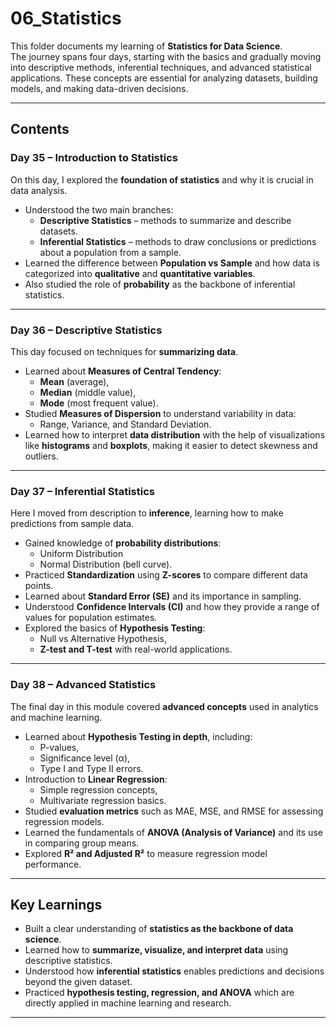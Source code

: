 # 06_Statistics

This folder documents my learning of **Statistics for Data Science**.  
The journey spans four days, starting with the basics and gradually moving into descriptive methods, inferential techniques, and advanced statistical applications. These concepts are essential for analyzing datasets, building models, and making data-driven decisions.

---

## Contents

### **Day 35 – Introduction to Statistics**
On this day, I explored the **foundation of statistics** and why it is crucial in data analysis.  
- Understood the two main branches:
  - **Descriptive Statistics** – methods to summarize and describe datasets.
  - **Inferential Statistics** – methods to draw conclusions or predictions about a population from a sample.  
- Learned the difference between **Population vs Sample** and how data is categorized into **qualitative** and **quantitative variables**.  
- Also studied the role of **probability** as the backbone of inferential statistics.

---

### **Day 36 – Descriptive Statistics**
This day focused on techniques for **summarizing data**.  
- Learned about **Measures of Central Tendency**:  
  - **Mean** (average),  
  - **Median** (middle value),  
  - **Mode** (most frequent value).  
- Studied **Measures of Dispersion** to understand variability in data:
  - Range, Variance, and Standard Deviation.  
- Learned how to interpret **data distribution** with the help of visualizations like **histograms** and **boxplots**, making it easier to detect skewness and outliers.

---

### **Day 37 – Inferential Statistics**
Here I moved from description to **inference**, learning how to make predictions from sample data.  
- Gained knowledge of **probability distributions**:
  - Uniform Distribution  
  - Normal Distribution (bell curve).  
- Practiced **Standardization** using **Z-scores** to compare different data points.  
- Learned about **Standard Error (SE)** and its importance in sampling.  
- Understood **Confidence Intervals (CI)** and how they provide a range of values for population estimates.  
- Explored the basics of **Hypothesis Testing**:
  - Null vs Alternative Hypothesis,  
  - **Z-test and T-test** with real-world applications.

---

### **Day 38 – Advanced Statistics**
The final day in this module covered **advanced concepts** used in analytics and machine learning.  
- Learned about **Hypothesis Testing in depth**, including:
  - P-values,  
  - Significance level (α),  
  - Type I and Type II errors.  
- Introduction to **Linear Regression**:
  - Simple regression concepts,  
  - Multivariate regression basics.  
- Studied **evaluation metrics** such as MAE, MSE, and RMSE for assessing regression models.  
- Learned the fundamentals of **ANOVA (Analysis of Variance)** and its use in comparing group means.  
- Explored **R² and Adjusted R²** to measure regression model performance.

---

## Key Learnings
- Built a clear understanding of **statistics as the backbone of data science**.  
- Learned how to **summarize, visualize, and interpret data** using descriptive statistics.  
- Understood how **inferential statistics** enables predictions and decisions beyond the given dataset.  
- Practiced **hypothesis testing, regression, and ANOVA** which are directly applied in machine learning and research.  

---

